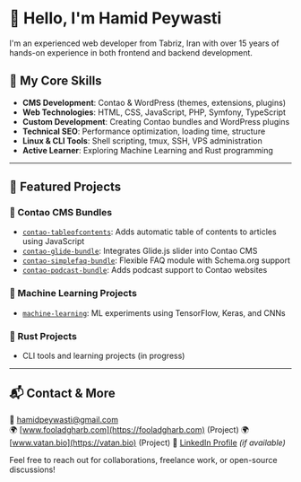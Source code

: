 
# 👋 Hello, I'm Hamid Peywasti

I'm an experienced web developer from Tabriz, Iran with over 15 years of hands-on experience in both frontend and backend development.

## 💼 My Core Skills
- **CMS Development**: Contao & WordPress (themes, extensions, plugins)
- **Web Technologies**: HTML, CSS, JavaScript, PHP, Symfony, TypeScript
- **Custom Development**: Creating Contao bundles and WordPress plugins
- **Technical SEO**: Performance optimization, loading time, structure
- **Linux & CLI Tools**: Shell scripting, tmux, SSH, VPS administration
- **Active Learner**: Exploring Machine Learning and Rust programming

---

## 🚀 Featured Projects

### 🧩 Contao CMS Bundles
- [`contao-tableofcontents`](https://github.com/respinar/contao-tableofcontents): Adds automatic table of contents to articles using JavaScript
- [`contao-glide-bundle`](https://github.com/respinar/contao-glide-bundle): Integrates Glide.js slider into Contao CMS
- [`contao-simplefaq-bundle`](https://github.com/respinar/contao-simplefaq-bundle): Flexible FAQ module with Schema.org support
- [`contao-podcast-bundle`](https://github.com/respinar/contao-podcast-bundle): Adds podcast support to Contao websites

### 🧠 Machine Learning Projects
- [`machine-learning`](https://github.com/hamidpeywasti/machine-learning): ML experiments using TensorFlow, Keras, and CNNs

### 🦀 Rust Projects
- CLI tools and learning projects (in progress)

---

## 📬 Contact & More
📧 hamidpeywasti@gmail.com  
🌍 [www.fooladgharb.com](https://fooladgharb.com) (Project)
🌍 [www.vatan.bio](https://vatan.bio) (Project)
🔗 [LinkedIn Profile](https://www.linkedin.com/in/hamidpeywasti) *(if available)*

Feel free to reach out for collaborations, freelance work, or open-source discussions!
